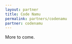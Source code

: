 ```yaml
---
layout: partner
title: Code Namu
permalink: partners/codenamu
partner: codenamu
---
```


<!--more-->

More to come.
